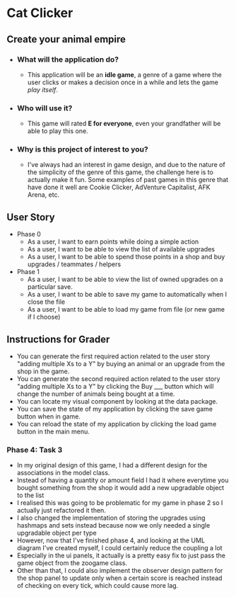 # Cat Clicker
## Create your animal empire


- ### What will the application do?
  - This application will be an **idle game**, a genre of a game where the user clicks or makes a decision once in a while and lets the game _play itself_.
- ### Who will use it?
  - This game will rated **E for everyone**, even your grandfather will be able to play this one.
- ### Why is this project of interest to you?
  - I've always had an interest in game design, and due to the nature of the simplicity of the genre of this game, the challenge here is to actually make it fun. Some examples of past games in this genre that have done it well are Cookie Clicker, AdVenture Capitalist, AFK Arena, etc.

## User Story
  - Phase 0
    - As a user, I want to earn points while doing a simple action
    - As a user, I want to be able to view the list of available upgrades
    - As a user, I want to be able to spend those points in a shop and buy upgrades / teammates / helpers
  - Phase 1
    - As a user, I want to be able to view the list of owned upgrades on a particular save.
    - As a user, I want to be able to save my game to automatically when I close the file
    - As a user, I want to be able to load my game from file (or new game if I choose)

## Instructions for Grader

- You can generate the first required action related to the user story "adding multiple Xs to a Y" by buying an animal or an upgrade from the shop in the game.
- You can generate the second required action related to the user story "adding multiple Xs to a Y" by clicking the Buy ___ button which will change the number of animals being bought at a time.
- You can locate my visual component by looking at the data package.
- You can save the state of my application by clicking the save game button when in game.
- You can reload the state of my application by clicking the load game button in the main menu.

### Phase 4: Task 3
- In my original design of this game, I had a different design for the associations in the model class. 
- Instead of having a quantity or amount field I had it where everytime you bought something from the shop it would add a new upgradable object to the list
- I realised this was going to be problematic for my game in phase 2 so I actually just refactored it then.
- I also changed the implementation of storing the upgrades using hashmaps and sets instead because now we only needed a single upgradable object per type
- However, now that I've finished phase 4, and looking at the UML diagram I've created myself, I could certainly reduce the coupling a lot
- Especially in the ui panels, it actually is a pretty easy fix to just pass the game object from the zoogame class.
- Other than that, I could also implement the observer design pattern for the shop panel to update only when a certain score is reached instead of checking on every tick, which could cause more lag.